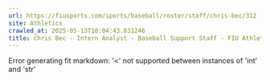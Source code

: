 ```yaml
---
url: https://fiusports.com/sports/baseball/roster/staff/chris-bec/312
site: Athletics
crawled_at: 2025-05-13T10:04:43.831246
title: Chris Bec - Intern Analyst - Baseball Support Staff - FIU Athletics
---
```


Error generating fit markdown: '<' not supported between instances of 'int' and 'str'